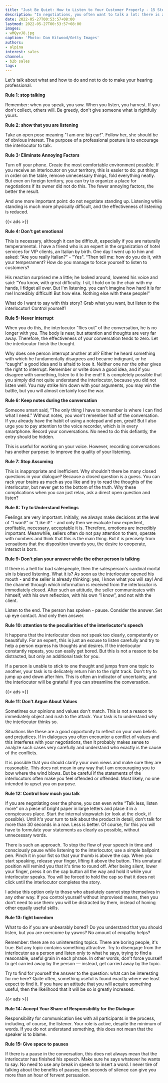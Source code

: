 ```yaml
---
title: "Just Be Quiet: How to Listen to Your Customer Properly - 15 Steps"
description: "In negotiations, you often want to talk a lot: there is an opinion that this way there is a higher chance of closing a deal. In fact, this is what often breaks it. What customers are missing is silence, or rather, an attentive listening from a sales manager. How to practice it?"
date: 2022-05-27T00:53:57+08:00
lastmod: 2022-05-27T00:53:57+08:00
images:
- wMQyvJ8.jpg
caption: 'Photo: Dan Kitwood/Getty Images'
authors:
- alpina
interest: sales 
channel: 
- b2b sales
tags: 
---
```



Let's talk about what and how to do and not to do to make your hearing professional.

**Rule 1: stop talking**

Remember: when you speak, you sow. When you listen, you harvest. If you don't collect, others will. Be greedy, don't give someone what is rightfully yours.

**Rule 2: show that you are listening**

Take an open pose meaning "I am one big ear!". Follow her, she should be of obvious interest. The purpose of a professional posture is to encourage the interlocutor to talk.

**Rule 3: Eliminate Annoying Factors**

Turn off your phone. Create the most comfortable environment possible. If you receive an interlocutor on your territory, this is easier to do: put things in order on the table, remove unnecessary things, fold everything neatly. But even on foreign territory, you can try to organize a place for negotiations if its owner did not do this. The fewer annoying factors, the better the result.

And one more important point: do not negotiate standing up. Listening while standing is much more physically difficult, and the effectiveness of listening is reduced.

{{< ads >}}

**Rule 4: Don't get emotional**

This is necessary, although it can be difficult, especially if you are naturally temperamental. I have a friend who is an expert in the organization of hotel services for VIP clients, an Italian by birth. One day I went up to him and asked: “Are you really Italian?” \- "Yes". “Then tell me: how do you do it, with your temperament? How do you manage to force yourself to listen to customers?

His reaction surprised me a little; he looked around, lowered his voice and said: “You know, with great difficulty. I sit, I hold on to the chair with my hands, I fidget all over. But I'm listening. you can't imagine how hard it is for me! Incredibly difficult! But how else. Nothing else with these people!”

What do I want to say with this story? Grab what you want, but listen to the interlocutor! Control yourself!

**Rule 5: Never interrupt**

When you do this, the interlocutor “flies out” of the conversation, he is no longer with you. The body is near, but attention and thoughts are very far away. Therefore, the effectiveness of your conversation tends to zero. Let the interlocutor finish the thought.

Why does one person interrupt another at all? Either he heard something with which he fundamentally disagrees and became indignant, or he “caught” a good idea and is afraid to lose it. Neither one nor the other gives the right to interrupt. Remember or write down a good idea, and if you disagree with something, listen to it to the end! It is completely possible that you simply did not quite understand the interlocutor, because you did not listen well. You may strike him down with your arguments, you may win the battle, but you will almost certainly lose the war.

**Rule 6: Keep notes during the conversation**

Someone smart said, "The only thing I have to remember is where I can find what I need." Without notes, you won't remember half of the conversation. If you already have the habit of using a notepad and pen, great! But I also urge you to pay attention to the voice recorder, which is in every smartphone. Record your conversations. No need to do this defiantly, the entry should be hidden.

This is useful for working on your voice. However, recording conversations has another purpose: to improve the quality of your listening.

**Rule 7: Stop Assuming**

This is inappropriate and inefficient. Why shouldn't there be many closed questions in your dialogue? Because a closed question is a guess. You can rack your brains as much as you like and try to read the thoughts of the interlocutor, but never get to the bottom of the truth. Why these complications when you can just relax, ask a direct open question and listen?

**Rule 8: Try to Understand Feelings**

Feelings are very important. Initially, we always make decisions at the level of “I want!” or "Like it!" \- and only then we evaluate how expedient, profitable, necessary, acceptable it is. Therefore, emotions are incredibly important. Meanwhile, sellers often do not pay attention to them, operate with numbers and think that this is the main thing. But it is precisely from sensations that the disposition towards you, the desire to cooperate, interact is born.

**Rule 9: Don't plan your answer while the other person is talking**

If there is a hell for bad salespeople, then the salesperson's cardinal mortal sin is biased listening. What it is? As soon as the interlocutor opened his mouth - and the seller is already thinking: yes, I know what you will say! And the channel through which information is received from the interlocutor is immediately closed. After such an attitude, the seller communicates with himself, with his own reflection, with his own “I know”, and not with the client.

Listen to the end. The person has spoken - pause. Consider the answer. Set up eye contact. And only then answer.

**Rule 10: attention to the peculiarities of the interlocutor's speech**

It happens that the interlocutor does not speak too clearly, competently or beautifully. For an expert, this is just an excuse to listen carefully and try to help a person express his thoughts and desires. If the interlocutor constantly repeats, you can easily get bored. But this is not a reason to be distracted, but only an additional task for you.

If a person is unable to stick to one thought and jumps from one topic to another, your task is to delicately return him to the right track. Don't try to jump up and down after him. This is often an indicator of uncertainty, and the interlocutor will be grateful if you can streamline the conversation.

{{< ads >}}

**Rule 11: Don't Argue About Values**

Sometimes our opinions and values ​​don't match. This is not a reason to immediately object and rush to the attack. Your task is to understand why the interlocutor thinks so.

Situations like these are a good opportunity to reflect on your own beliefs and prejudices. If in dialogues you often encounter a conflict of values ​​and this interferes with your negotiations, then it probably makes sense to analyze such cases very carefully and understand who exactly is the cause of the conflicts.

It is possible that you should clarify your own views and make sure they are reasonable. This does not mean in any way that I am encouraging you to bow where the wind blows. But be careful if the statements of the interlocutors often make you feel offended or offended. Most likely, no one intended to upset you on purpose.

**Rule 12: Control how much you talk**

If you are negotiating over the phone, you can even write “Talk less, listen more” on a piece of bright paper in large letters and place it in a conspicuous place. Start the internal stopwatch (or look at the clock, if possible). Until it's your turn to talk about the product in detail, don't talk for more than 30 seconds in a row. Less is better. Of course, for this you will have to formulate your statements as clearly as possible, without unnecessary words.

There is such an approach. To stop the flow of your speech in time and consciously pause while listening to the interlocutor, use a simple ballpoint pen. Pinch it in your fist so that your thumb is above the cap. When you start speaking, release your finger, lifting it above the button. This unnatural position will remind you that it's time to round off. After being silent, lower your finger, press it on the cap button all the way and hold it while your interlocutor speaks. You will be forced to hold the cap so that it does not click until the interlocutor completes the story.

I advise this option only to those who absolutely cannot stop themselves in any other way. If you control yourself without improvised means, then you don’t need to use them: you will be distracted by them, instead of honing other equally useful skills.

**Rule 13: fight boredom**

What to do if you are unbearably bored? Do you understand that you should listen, but you are overcome by yawns? No amount of empathy helps?

Remember: there are no uninteresting topics. There are boring people, it's true. But any topic contains something attractive. Try to disengage from the interlocutor as a person and listen only to what he says, trying to find a reasonable, useful grain in each phrase. In other words, don't force yourself to get carried away by the person — instead, get carried away by the topic.

Try to find for yourself the answer to the question: what can be interesting for me here? Quite often, something useful is found exactly where we least expect to find it. If you have an attitude that you will acquire something useful, then the likelihood that it will be so is greatly increased.

{{< ads >}}

**Rule 14: Accept Your Share of Responsibility for the Dialogue**

Responsibility for communication lies with all participants in the process, including, of course, the listener. Your role is active, despite the minimum of words. If you do not understand something, this does not mean that the speaker is to blame.

**Rule 15: Give space to pauses**

If there is a pause in the conversation, this does not always mean that the interlocutor has finished his speech. Make sure he says whatever he wants to say. No need to use any break in speech to insert a word. I never tire of talking about the benefits of pauses; ten seconds of silence can give you more than an hour of fervent persuasion.